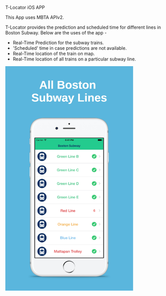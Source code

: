 
T-Locator iOS APP

This App uses MBTA APIv2.

T-Locator provides the prediction and scheduled time for different lines in Boston Subway. Below are the uses of the app -

- Real-Time Prediction for the subway trains.
- 'Scheduled' time in case predictions are not available.
- Real-Time location of the train on map.
- Real-Time location of all trains on a particular subway line.


<img src='https://github.com/vermaprs/T-Locator/blob/master/Images/0.jpg' height='700' width='400'>


